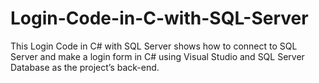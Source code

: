 # Login-Code-in-C-with-SQL-Server
This Login Code in C# with SQL Server shows how to connect to SQL Server and make a login form in C# using Visual Studio and SQL Server Database as the project’s back-end.
